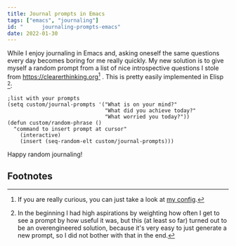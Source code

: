 ```yaml
---
title: Journal prompts in Emacs
tags: ["emacs", "journaling"]
id: "      journaling-prompts-emacs"
date: 2022-01-30
---
```





While I enjoy journaling in Emacs and, asking oneself the same questions
every day becomes boring for me really quickly. My new solution is to
give myself a random prompt from a list of nice introspective questions
I stole from <https://clearerthinking.org>[^1] . This is pretty easily
implemented in Elisp [^2]:

``` {.elisp}
;list with your prompts
(setq custom/journal-prompts '("What is on your mind?"
                               "What did you achieve today?"
                               "What worried you today?"))
(defun custom/random-phrase ()
  "command to insert prompt at cursor"
    (interactive)
    (insert (seq-random-elt custom/journal-prompts)))
```

Happy random journaling!

Footnotes
---------

[^1]: If you are really curious, you can just take a look at [my
    config](https://github.com/sonofhypnos/emacs-config).

[^2]: In the beginning I had high aspirations by weighting how often I
    get to see a prompt by how useful it was, but this (at least so far)
    turned out to be an overengineered solution, because it's very easy
    to just generate a new prompt, so I did not bother with that in the
    end.
